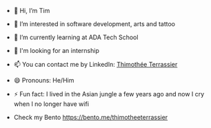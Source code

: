 - 👋 Hi, I’m Tim
- 👀 I’m interested in software development, arts and tattoo
- 🌱 I’m currently learning at ADA Tech School
- 💞️ I'm looking for an internship
- 📫 You can contact me by LinkedIn: [Thimothée Terrassier](https://www.linkedin.com/in/thimoth%C3%A9e-terrassier-a8a032274/)
- 😄 Pronouns: He/Him
- ⚡ Fun fact: I lived in the Asian jungle a few years ago and now I cry when I no longer have wifi

- Check my Bento https://bento.me/thimotheeterrassier

<!---
ThimotheeT/ThimotheeT is a ✨ special ✨ repository because its `README.md` (this file) appears on your GitHub profile.
You can click the Preview link to take a look at your changes.
--->
